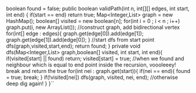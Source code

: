 boolean found = false;
public boolean validPath(int n, int[][] edges, int start, int end) {
if(start == end) return  true;
Map<Integer,List<Integer>> graph = new HashMap();
boolean[] visited = new boolean[n];
for(int i = 0 ; i < n ; i++) graph.put(i, new ArrayList());
//construct graph, add bidirectional vertex
for(int[] edge : edges){
graph.get(edge[0]).add(edge[1]);
graph.get(edge[1]).add(edge[0]);
}
//start dfs from start point
dfs(graph,visited,start,end);
return found;
}
private void dfs(Map<Integer,List<Integer>> graph,boolean[] visited, int start, int end){
if(visited[start] || found) return;
visited[start] = true;
//when we found and neighbour which is equal to end point inside the recursion, voooleeey! break and return the true
for(int nei : graph.get(start)){
if(nei == end){
found = true;
break;
}
if(!visited[nei])
dfs(graph, visited, nei, end); //otherwise deep dig again!
}
}``